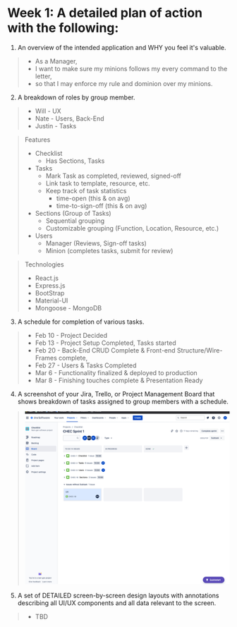 # Week 1: A detailed plan of action with the following:

1.  An overview of the intended application and WHY you feel it's valuable.
> * As a Manager, 
> * I want to make sure my minions follows my every command to the letter,
> * so that I may enforce my rule and dominion over my minions.

2. A breakdown of roles by group member.
> * Will - UX
> * Nate - Users, Back-End
> * Justin - Tasks

> Features
> - Checklist
>   - Has Sections, Tasks
> - Tasks
>   - Mark Task as completed, reviewed, signed-off
>   - Link task to template, resource, etc.
>   - Keep track of task statistics 
>       - time-open (this & on avg)
>       - time-to-sign-off (this & on avg)
> - Sections (Group of Tasks)
>   - Sequential grouping
>   - Customizable grouping (Function, Location, Resource, etc.)
> - Users
>   - Manager (Reviews, Sign-off tasks)
>   - Minion (completes tasks, submit for review)

> Technologies
> - React.js
> - Express.js
> - BootStrap
> - Material-UI
> - Mongoose - MongoDB

3. A schedule for completion of various tasks.
> * Feb 10 - Project Decided
> * Feb 13 - Project Setup Completed, Tasks started
> * Feb 20 - Back-End CRUD Complete & Front-end Structure/Wire-Frames complete,
> * Feb 27 - Users & Tasks Completed
> * Mar 6 - Functionality finalized & deployed to production
> * Mar 8 - Finishing touches complete & Presentation Ready

4. A screenshot of your Jira, Trello, or Project Management Board that shows breakdown of tasks assigned to group members with a schedule.
> ![Project Sample](./images/my_jira.png "Project Sample")

5. A set of DETAILED screen-by-screen design layouts with annotations describing all UI/UX components and all data relevant to the screen.
> * TBD